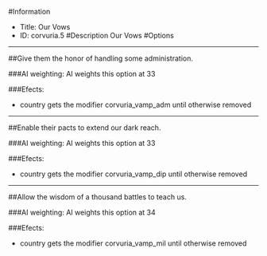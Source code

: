 #Information
 - Title: Our Vows
 - ID: corvuria.5
#Description
Our Vows
#Options

___
##Give them the honor of handling some administration.

###AI weighting:
AI weights this option at 33


###Efects:<ul><li>country gets the modifier corvuria_vamp_adm until otherwise removed</li></ul>

___
##Enable their pacts to extend our dark reach.

###AI weighting:
AI weights this option at 33


###Efects:<ul><li>country gets the modifier corvuria_vamp_dip until otherwise removed</li></ul>

___
##Allow the wisdom of a thousand battles to teach us.

###AI weighting:
AI weights this option at 34


###Efects:<ul><li>country gets the modifier corvuria_vamp_mil until otherwise removed</li></ul>
